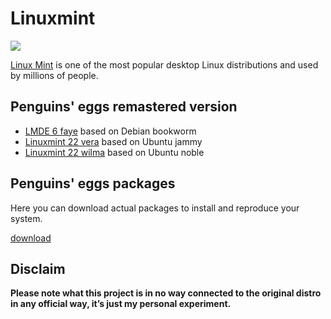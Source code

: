 # Linuxmint
![](/img/linuxmint.svg)

[Linux Mint](https://www.linuxmint.com/) is one of the most popular desktop Linux distributions and used by millions of people.


## Penguins' eggs remastered version
* [LMDE 6 faye](/linuxmint/faye/) based on Debian bookworm
* [Linuxmint 22 vera](/linuxmint/vera/) based on Ubuntu jammy
* [Linuxmint 22 wilma](/linuxmint/wilma/) based on Ubuntu noble


## Penguins' eggs packages
Here you can download actual packages to install and reproduce your system.

[download](https://drive.google.com/drive/folders/14s1JNNp9FW6oESWgIIPifglNB6eRbYko)

## Disclaim
__Please note what this project is in no way connected to the original distro in any official way, it’s just my personal experiment.__

